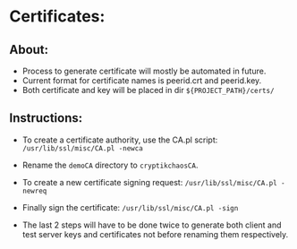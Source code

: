 
Certificates:
=============

About:
-----

* Process to generate certificate will mostly be automated in future.
* Current format for certificate names is peerid.crt and peerid.key.
* Both certificate and key will be placed in dir `${PROJECT_PATH}/certs/`

Instructions:
------------

* To create a certificate authority, use the CA.pl script:
```/usr/lib/ssl/misc/CA.pl -newca```

* Rename the `demoCA` directory to `cryptikchaosCA`.

* To create a new certificate signing request:
```/usr/lib/ssl/misc/CA.pl -newreq```

* Finally sign the certificate:
```/usr/lib/ssl/misc/CA.pl -sign```

* The last 2 steps will have to be done twice to generate both client and test server keys and certificates not before renaming them respectively.

